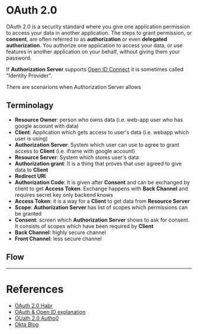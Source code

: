 # OAuth 2.0

OAuth 2.0 is a security standard where you give one application permission to access your data in another application. The steps to grant permission, or **consent**, are often referred to as **authorization** or even **delegated authorization**. You authorize one application to access your data, or use features in another application on your behalf, without giving them your password.

If **Authorization Server** supports [Open ID Connect](/protocols/OpenID) it is sometimes called "Identity Provider".

There are scenarions when Authorization Server allows

## Terminolagy

- **Resource Owner**: person who owns data (i.e. web-app user who has google acoount with data)
- **Client**: Application which gets access to user's data (i.e. webapp which user is using)
- **Authorization Server**: System which user can use to agree to grant access to **Client** (i.e. iframe with google account)
- **Resource Server**: System which stores user's data
- **Authorization grant**: It is a thing that proves that user agreed to give data to **Client**
- **Redirect URI**
- **Authorization Code**: It is given after **Consent** and can be exchanged by client to get **Access Token**. Exchange happens with **Back Channel** and requires secret key only backend knows
- **Access Token**: it is a way for a **Client** to get data from **Resource Server**
- **Scope**: **Authorization Server** has list of scopes which permissions can be granted
- **Consent**: screen which **Authorization Server** shows to ask for consent. It consists of scopes which have been required by **Client**
- **Back Channel**: highly secure channel
- **Front Channel**: less secure channel

## Flow

---

# References

- [OAuth 2.0 Habr](https://habr.com/ru/company/mailru/blog/115163/)
- [OAuth & Open ID explanation](https://speakerdeck.com/nbarbettini/oauth-and-openid-connect-in-plain-english)
- [OUath 2.0 Autho0](https://auth0.com/docs/protocols/oauth2)
- [Okta Blog](https://developer.okta.com/blog/2019/10/21/illustrated-guide-to-oauth-and-oidc)
